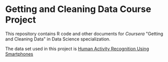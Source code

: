 # Getting and Cleaning Data Course Project

This repository contains R code and other documents for *Coursera* "Getting and Cleaning Data" in Data Science specialization. 

The data set used in this project is [Human Activity Recognition Using Smartphones](http://archive.ics.uci.edu/ml/datasets/Human+Activity+Recognition+Using+Smartphones "Title")
